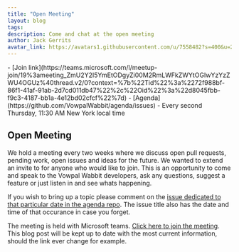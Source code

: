 ```yaml
---
title: "Open Meeting"
layout: blog
tags:
description: Come and chat at the open meeting
author: Jack Gerrits
avatar_link: https://avatars1.githubusercontent.com/u/7558482?s=400&u=21e4cca683799d65a20a4cf3d11d0c17853ef9cb&v=4
---
```


<div class="blog_highlight" markdown="1">
- [Join link](https://teams.microsoft.com/l/meetup-join/19%3ameeting_ZmU2Y2I5YmEtODgyZi00M2RmLWFkZWYtOGIwYzYzZWU4OGUz%40thread.v2/0?context=%7b%22Tid%22%3a%2272f988bf-86f1-41af-91ab-2d7cd011db47%22%2c%22Oid%22%3a%22d8045fbb-f9c3-4187-bb1a-4e12bd02cfcf%22%7d)
- [Agenda](https://github.com/VowpalWabbit/agenda/issues)
- Every second Thursday, 11:30 AM New York local time
</div>

## Open Meeting

We hold a meeting every two weeks where we discuss open pull requests, pending work, open issues and ideas for the future. We wanted to extend an invite to for anyone who would like to join. This is an opportunity to come and speak to the Vowpal Wabbit developers, ask any questions, suggest a feature or just listen in and see whats happening.

If you wish to bring up a topic please comment on the [issue dedicated to that particular date in the agenda repo](https://github.com/VowpalWabbit/agenda/issues). The issue title also has the date and time of that occurance in case you forget.

The meeting is held with Microsoft teams. [Click here to join the meeting](https://teams.microsoft.com/l/meetup-join/19%3ameeting_ZmU2Y2I5YmEtODgyZi00M2RmLWFkZWYtOGIwYzYzZWU4OGUz%40thread.v2/0?context=%7b%22Tid%22%3a%2272f988bf-86f1-41af-91ab-2d7cd011db47%22%2c%22Oid%22%3a%22d8045fbb-f9c3-4187-bb1a-4e12bd02cfcf%22%7d). This blog post will be kept up to date with the most current information, should the link ever change for example.
